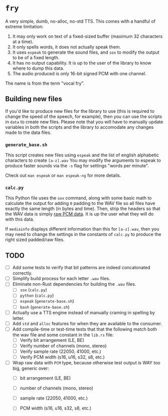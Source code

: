 # `fry`

A very simple, dumb, no-alloc, no-std TTS.
This comes with a handful of extreme limitation:

1. It may only work on text of a fixed-sized buffer (maximum 32 characters at a time).
2. It only spells words, it does not actually speak them.
3. It uses `espeak` to generate the sound files, and `sox` to modify the output to be of a fixed length.
4. It has no output capability. It is up to the user of the library to know where to dump this data.
5. The audio produced is only 16-bit signed PCM with one channel.

The name is from the term "vocal fry".

## Building new files

If you'd like to produce new files for the library to use (this is required to change the speed of the speech, for example), then you can use the scripts in `data` to create new files.
Please note that you will have to manually update variables in both the scripts and the library to accomodate any changes made to the data files.

### `generate_base.sh`

This script creates new files using `espeak` and the list of english alphabetic characters to create `[a-z].wav`
You may modify the arguments to espeak to produce faster sounds via the `-s` flag for settings "words per minute".

Check out `man espeak` or `man espeak-ng` for more details.

### `calc.py`

This Python file uses the `sox` command, along with some basic math to calculate the output for adding `0` padding to the WAV file so all files have exactly the same length (in bytes and time).
Then, strip the headers so that the WAV data is simply [raw PCM data](https://en.wikipedia.org/wiki/Pulse-code_modulation).
It is up the user what they will do with this data.

If `mediainfo` displays different information than this for `[a-z].wav`, then you may need to change the settings in the constants of `calc.py` to produce the right sized padded/raw files.

## TODO

* [ ] Add some tests to verify that bit patterns are indeed concatonated correctly.
* [ ] Simplify build process for each letter `.wav` files.
* [ ] Eliminate non-Rust dependencies for building the `.wav` files.
  * [ ] `sox` (`calc.py`)
  * [ ] `python` (`calc.py`)
  * [ ] `espeak` (`generate-base.sh`)
  * [ ] `bash` (`generate-base.sh`)
* [ ] Actually use a TTS engine instead of manually craming in spelling by letter.
* [ ] Add `std` and `alloc` features for when they are available to the consumer.
* [ ] Add compile-time or test-time tests that that the following match both the wav file and some constant in the `lib.rs` file:
  * [ ] Verify bit arrangement (LE, BE)
  * [ ] Verify number of channels (mono, stereo)
  * [ ] Verify sample rate (22050, 41000, etc.)
  * [ ] Verify PCM width (s16, u16, s32, s8, etc.)
* [ ] Wrap raw data with `PCM` type, because otherwise test output is WAY too big, generic over:
  * [ ] bit arrangement (LE, BE)
  * [ ] number of channels (mono, stereo)
  * [ ] sample rate (22050, 41000, etc.)
  * [ ] PCM width (s16, u16, s32, s8, etc.)

